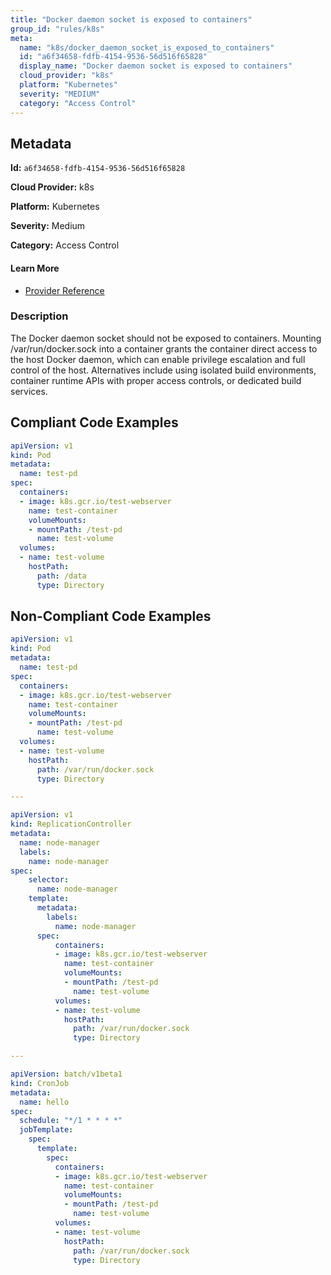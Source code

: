 ```yaml
---
title: "Docker daemon socket is exposed to containers"
group_id: "rules/k8s"
meta:
  name: "k8s/docker_daemon_socket_is_exposed_to_containers"
  id: "a6f34658-fdfb-4154-9536-56d516f65828"
  display_name: "Docker daemon socket is exposed to containers"
  cloud_provider: "k8s"
  platform: "Kubernetes"
  severity: "MEDIUM"
  category: "Access Control"
---
```

## Metadata

**Id:** `a6f34658-fdfb-4154-9536-56d516f65828`

**Cloud Provider:** k8s

**Platform:** Kubernetes

**Severity:** Medium

**Category:** Access Control

#### Learn More

 - [Provider Reference](https://kubernetes.io/docs/concepts/storage/volumes/)

### Description

 The Docker daemon socket should not be exposed to containers. Mounting /var/run/docker.sock into a container grants the container direct access to the host Docker daemon, which can enable privilege escalation and full control of the host. Alternatives include using isolated build environments, container runtime APIs with proper access controls, or dedicated build services.


## Compliant Code Examples
```yaml
apiVersion: v1
kind: Pod
metadata:
  name: test-pd
spec:
  containers:
  - image: k8s.gcr.io/test-webserver
    name: test-container
    volumeMounts:
    - mountPath: /test-pd
      name: test-volume
  volumes:
  - name: test-volume
    hostPath:
      path: /data
      type: Directory
```
## Non-Compliant Code Examples
```yaml
apiVersion: v1
kind: Pod
metadata:
  name: test-pd
spec:
  containers:
  - image: k8s.gcr.io/test-webserver
    name: test-container
    volumeMounts:
    - mountPath: /test-pd
      name: test-volume
  volumes:
  - name: test-volume
    hostPath:
      path: /var/run/docker.sock
      type: Directory

---

apiVersion: v1
kind: ReplicationController
metadata:
  name: node-manager
  labels:
    name: node-manager
spec:
    selector:
      name: node-manager
    template:
      metadata:
        labels:
          name: node-manager
      spec:
          containers:
          - image: k8s.gcr.io/test-webserver
            name: test-container
            volumeMounts:
            - mountPath: /test-pd
              name: test-volume
          volumes:
          - name: test-volume
            hostPath:
              path: /var/run/docker.sock
              type: Directory

---

apiVersion: batch/v1beta1
kind: CronJob
metadata:
  name: hello
spec:
  schedule: "*/1 * * * *"
  jobTemplate:
    spec:
      template:
        spec:
          containers:
          - image: k8s.gcr.io/test-webserver
            name: test-container
            volumeMounts:
            - mountPath: /test-pd
              name: test-volume
          volumes:
          - name: test-volume
            hostPath:
              path: /var/run/docker.sock
              type: Directory
```